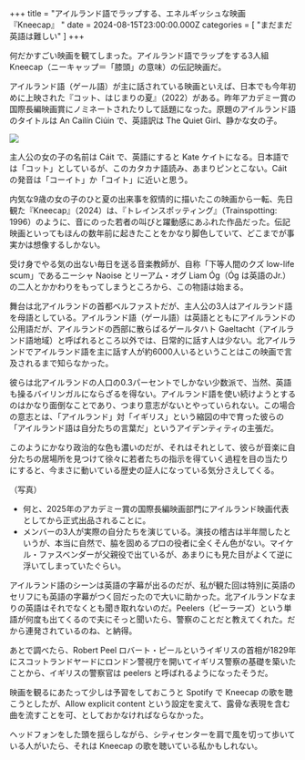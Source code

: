 +++
title = "アイルランド語でラップする、エネルギッシュな映画『Kneecap』 "
date = 2024-08-15T23:00:00.000Z
categories = [ "まだまだ英語は難しい" ]
+++

何だかすごい映画を観てしまった。アイルランド語でラップをする3人組 Kneecap（ニーキャップ＝「膝頭」の意味）の伝記映画だ。

<!--more-->

アイルランド語（ゲール語）が主に話されている映画といえば、日本でも今年初めに上映された『コット、はじまりの夏』（2022）がある。昨年アカデミー賞の国際長編映画賞にノミネートされたりして話題になった。原題のアイルランド語のタイトルは An Cailín Ciúin で、英語訳は The Quiet Girl、静かな女の子。

![](/2024-08-16_Kneecap_2.webp)

主人公の女の子の名前は Cáit で、英語にすると Kate ケイトになる。日本語では「コット」としているが、このカタカナ語読み、あまりピンとこない。Cáit の発音は「コーイト」か「コイト」に近いと思う。

内気な9歳の女の子のひと夏の出来事を叙情的に描いたこの映画から一転、先日観た『Kneecap』（2024）は、『トレインスポッティング』（Trainspotting: 1996）のように、音にのった若者の叫びと躍動感にあふれた作品だった。伝記映画といってもほんの数年前に起きたことをかなり脚色していて、どこまでが事実かは想像するしかない。

受け身でやる気の出ない毎日を送る音楽教師が、自称「下等人間のクズ low-life scum」であるニーシャ Naoise とリーアム・オグ Liam Óg（Óg は英語のJr.）の二人とかかわりをもってしまうところから、この物語は始まる。

舞台は北アイルランドの首都ベルファストだが、主人公の3人はアイルランド語を母語としている。アイルランド語（ゲール語）は英語とともにアイルランドの公用語だが、アイルランドの西部に散らばるゲールタハト Gaeltacht（アイルランド語地域）と呼ばれるところ以外では、日常的に話す人は少ない。北アイルランドでアイルランド語を主に話す人が約6000人いるということはこの映画で言及されるまで知らなかった。

彼らは北アイルランドの人口の0.3パーセントでしかない少数派で、当然、英語も操るバイリンガルにならざるを得ない。アイルランド語を使い続けようとするのはかなり面倒なことであり、つまり意志がないとやっていられない。この場合の意志とは、「アイルランド」対「イギリス」という縮図の中で育った彼らの「アイルランド語は自分たちの言葉だ」というアイデンティティの主張だ。

このようにかなり政治的な色も濃いのだが、それはそれとして、彼らが音楽に自分たちの居場所を見つけて徐々に若者たちの指示を得ていく過程を目の当たりにすると、今まさに動いている歴史の証人になっている気分さえしてくる。

（写真）

* 何と、2025年のアカデミー賞の国際長編映画部門にアイルランド映画代表としてから正式出品されることに。
* メンバーの3人が実際の自分たちを演じている。演技の稽古は半年間したというが、本当に自然で、脇を固めるプロの役者に全くそん色がない。マイケル・ファスベンダーが父親役で出ているが、あまりにも見た目がよくて逆に浮いてしまっていたぐらい。

アイルランド語のシーンは英語の字幕が出るのだが、私が観た回は特別に英語のセリフにも英語の字幕がつく回だったので大いに助かった。北アイルランドなまりの英語はそれでなくとも聞き取れないのだ。Peelers（ピーラーズ）という単語が何度も出てくるので夫にそっと聞いたら、警察のことだと教えてくれた。だから連発されているのね、と納得。

あとで調べたら、Robert Peel ロバート・ピールというイギリスの首相が1829年にスコットランドヤードにロンドン警視庁を開いてイギリス警察の基礎を築いたことから、イギリスの警察官は peelers と呼ばれるようになったそうだ。

映画を観るにあたって少しは予習をしておこうと Spotify で Kneecap の歌を聴こうとしたが、Allow explicit content という設定を変えて、露骨な表現を含む曲を流すことを可、としておかなければならなかった。

ヘッドフォンをした頭を揺らしながら、シティセンターを肩で風を切って歩いている人がいたら、それは Kneecap の歌を聴いている私かもしれない。
